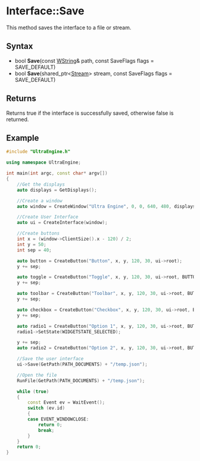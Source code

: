 # Interface::Save

This method saves the interface to a file or stream.

## Syntax

- bool **Save**(const [WString](WString.md)& path, const SaveFlags flags = SAVE_DEFAULT)
- bool **Save**(shared_ptr<[Stream](Stream.md)\> stream, const SaveFlags flags = SAVE_DEFAULT)

## Returns

Returns true if the interface is successfully saved, otherwise false is returned.

## Example

```c++
#include "UltraEngine.h"

using namespace UltraEngine;

int main(int argc, const char* argv[])
{
    //Get the displays
    auto displays = GetDisplays();

    //Create a window
    auto window = CreateWindow("Ultra Engine", 0, 0, 640, 480, displays[0], WINDOW_TITLEBAR | WINDOW_CENTER);

    //Create User Interface
    auto ui = CreateInterface(window);

    //Create buttons
    int x = (window->ClientSize().x - 120) / 2;
    int y = 50;
    int sep = 40;

    auto button = CreateButton("Button", x, y, 120, 30, ui->root);
    y += sep;

    auto toggle = CreateButton("Toggle", x, y, 120, 30, ui->root, BUTTON_TOGGLE);
    y += sep;

    auto toolbar = CreateButton("Toolbar", x, y, 120, 30, ui->root, BUTTON_TOOLBAR);
    y += sep;

    auto checkbox = CreateButton("Checkbox", x, y, 120, 30, ui->root, BUTTON_CHECKBOX);
    y += sep;

    auto radio1 = CreateButton("Option 1", x, y, 120, 30, ui->root, BUTTON_RADIO);
    radio1->SetState(WIDGETSTATE_SELECTED);

    y += sep;
    auto radio2 = CreateButton("Option 2", x, y, 120, 30, ui->root, BUTTON_RADIO);

    //Save the user interface
    ui->Save(GetPath(PATH_DOCUMENTS) + "/temp.json");

    //Open the file
    RunFile(GetPath(PATH_DOCUMENTS) + "/temp.json");

    while (true)
    {
        const Event ev = WaitEvent();
        switch (ev.id)
        {
        case EVENT_WINDOWCLOSE:
            return 0;
            break;
        }
    }
    return 0;
}
```
